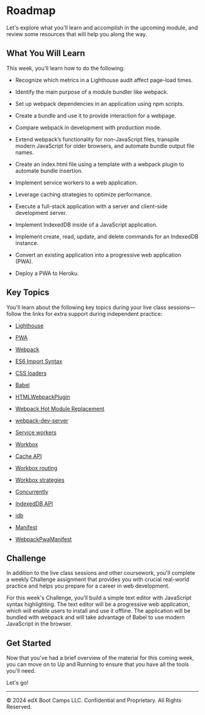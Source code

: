 # Roadmap
Let's explore what you'll learn and accomplish in the upcoming module, and review some resources that will help you along the way.

## What You Will Learn
This week, you'll learn how to do the following:

* Recognize which metrics in a Lighthouse audit affect page-load times.

* Identify the main purpose of a module bundler like webpack.

* Set up webpack dependencies in an application using npm scripts.

* Create a bundle and use it to provide interaction for a webpage.

* Compare webpack in development with production mode.

* Extend webpack’s functionality for non-JavaScript files, transpile modern JavaScript for older browsers, and automate bundle output file names.

* Create an index.html file using a template with a webpack plugin to automate bundle insertion.

* Implement service workers to a web application.

* Leverage caching strategies to optimize performance.

* Execute a full-stack application with a server and client-side development server.

* Implement IndexedDB inside of a JavaScript application.

* Implement create, read, update, and delete commands for an IndexedDB instance.

* Convert an existing application into a progressive web application (PWA).

* Deploy a PWA to Heroku.

## Key Topics
You'll learn about the following key topics during your live class sessions—follow the links for extra support during independent practice:

* [Lighthouse](https://developers.google.com/web/tools/lighthouse)

* [PWA](https://developer.mozilla.org/en-US/docs/Web/Progressive_web_apps)

* [Webpack](https://webpack.js.org/concepts/)

* [ES6 Import Syntax](https://developer.mozilla.org/en-US/docs/Web/JavaScript/Reference/Statements/import)

* [CSS loaders](https://www.npmjs.com/package/css-loader)

* [Babel](https://babeljs.io/)

* [HTMLWebpackPlugin](https://webpack.js.org/plugins/html-webpack-plugin/)

* [Webpack Hot Module Replacement](https://webpack.js.org/concepts/hot-module-replacement/)

* [webpack-dev-server](https://webpack.js.org/configuration/dev-server/)

* [Service workers](https://developer.mozilla.org/en-US/docs/Web/API/Service_Worker_API)

* [Workbox](https://developers.google.com/web/tools/workbox)

* [Cache API](https://developer.mozilla.org/en-US/docs/Web/API/Cache)

* [Workbox routing](https://developers.google.com/web/tools/workbox/modules/workbox-routing)

* [Workbox strategies](https://developers.google.com/web/tools/workbox/modules/workbox-strategies)

* [Concurrently](https://www.npmjs.com/package/concurrently)

* [IndexedDB API](https://developer.mozilla.org/en-US/docs/Web/API/IndexedDB_API)

* [idb](https://www.npmjs.com/package/idb)

* [Manifest](https://developer.mozilla.org/en-US/docs/Mozilla/Add-ons/WebExtensions/manifest.json)

* [WebpackPwaManifest](https://www.npmjs.com/package/webpack-pwa-manifest)

## Challenge
In addition to the live class sessions and other coursework, you'll complete a weekly Challenge assignment that provides you with crucial real-world practice and helps you prepare for a career in web development.

For this week's Challenge, you'll build a simple text editor with JavaScript syntax highlighting. The text editor will be a progressive web application, which will enable users to install and use it offline. The application will be bundled with webpack and will take advantage of Babel to use modern JavaScript in the browser.

## Get Started
Now that you've had a brief overview of the material for this coming week, you can move on to Up and Running to ensure that you have all the tools you'll need.

Let's go!

---
© 2024 edX Boot Camps LLC. Confidential and Proprietary. All Rights Reserved.